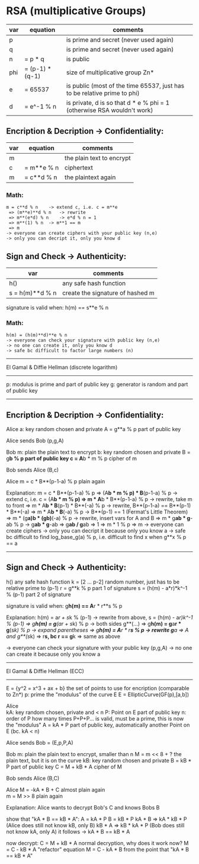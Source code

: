 # RSA (multiplicative Groups)
| var | equation |  comments |
|---|---|---|
| p	|| is prime and secret (never used again) |
| q	|| is prime and secret (never used again) |
| n | = p * q	| is public |
| phi | = (p-1) * (q-1)	| size of multiplicative group Zn* |
| e 	| = 65537	| is public (most of the time 65537, just has to be relative prime to phi) |
| d 	| = e^-1 % n	| is private, d is so that d * e % phi = 1 (otherwise RSA wouldn't work) |

## Encription & Decription -> Confidentiality:
| var | equation |  comments |
|---|---|---|
| m || the plain text to encrypt |
| c |= m**e % n | ciphertext |
| m |= c**d % n | the plaintext again |

### Math:
```
m = c**d % n	-> extend c, i.e. c = m**e
 => (m**e)**d % n	-> rewrite
 => m**(e*d) % n	-> e*d % n = 1
 => m**(1) % n	-> m**1 == m
 => m
-> everyone can create ciphers with your public key (n,e)
-> only you can decript it, only you know d
```

## Sign and Check -> Authenticity:
| var | comments |
|---|---|
| h() | any safe hash function |
| s = h(m)**d % n | create the signature of hashed m |

signature is valid when:
h(m) == s**e % n

### Math:
```
h(m) = (h(m)**d)**e % n
-> everyone can check your signature with public key (n,e)
-> no one can create it, only you know d
-> safe bc difficult to factor large numbers (n)
```
 

*************************************************************************************************************
El Gamal & Diffie Hellman (discrete logarithm)
**********************************************
p:	modulus				is prime and part of public key
g:	generator			is random and part of public key

-------------------------------------------
Encription & Decription -> Confidentiality:
-------------------------------------------
Alice
a:	key					random chosen and private
A =	g**a % p			part of public key

Alice sends Bob (p,g,A)

Bob
m:	plain				the plain text to encrypt
b:	key					random chosen and private
B =	g**b % p			part of public key
c =	A**b * m % p		cipher of m

Bob sends Alice (B,c)

Alice
m =	c * B**(p-1-a) % p	plain again

Explanation:
m = c * B**(p-1-a) % p 
 => (A**b * m % p) * B**(p-1-a) % p 	-> extend c, i.e. c = (A**b * m % p)
 => m * A**b * B**(p-1-a) % p			-> rewrite, take m to front
 => m * A**b * B**(p-1) * B**(-a) % p	-> rewrite, B**(p-1-a) == B**(p-1) * B**(-a)
 => m * A**b * B**(-a) % p				-> B**(p-1) == 1 (Fermat's Little Theorem)
 => m * (g**a)**b * (g**b)**(-a) % p	-> rewrite, insert vars for A and B
 => m * g**ab * g**-ab % p				-> g**ab * g**-ab => g**ab / g**ab => 1
 => m * 1 % p
 => m
-> everyone can create ciphers
-> only you can decript it because only you know a
-> safe bc difficult to find log_base_g(a) % p, i.e. difficult to find x when g**x % p == a

-------------------------------
Sign and Check -> Authenticity:
-------------------------------
h()								any safe hash function
k = [2 ... p-2]					random number, just has to be relative prime to (p-1)
r = g**k % p					part 1 of signature
s = (h(m) - a*r)*k^-1 % (p-1)	part 2 of signature

signature is valid when:
g**h(m) == A**r * r**s % p

Explanation:
h(m) = a*r + s*k % (p-1)				-> rewrite from above, s = (h(m) - a*r)*k^-1 % (p-1)
 => g**h(m) = g**(a*r + s*k) % p		-> both sides g**(...)
 => g**h(m) = g**a**r * g**(s*k) % p	-> expand parentheses
 => g**h(m) = A**r * r**s % p			-> rewrite g**a => A and g**(s*k) => r**s, bc r == g**k
 => same as above

-> everyone can check your signature with your public key (p,g,A)
-> no one can create it because only you know a

 
*************************************************************************************************************
El Gamal & Diffie Hellman (ECC)
*******************************
E = {y^2 = x^3 + ax + b}		the set of points to use for encription (comparable to Zn*)
p:	prime						the "modulus" of the curve E
E = EllipticCurve(GF(p),[a,b])

Alice		
kA:	key					random chosen, private and < n
P:	Point on E			part of public key
n:	order of P			how many times P+P+P... is valid, must be a prime, this is now the "modulus"
A =	kA * P				part of public key, automatically another Point on E (bc. kA < n)

Alice sends Bob = (E,p,P,A)

Bob
m:	plain				the plain text to encrypt, smaller than n
M = m << 8 + ?			the plain text, but it is on the curve
kB:	key					random chosen and private
B =	kB * P				part of public key
C =	M + kB * A			cipher of M

Bob sends Alice (B,C)

Alice
M =	-kA * B + C			almost plain again	
m = M >> 8				plain again		

Explanation:
Alice wants to decrypt Bob's C and knows Bobs B

show that "kA * B == kB * A":
A = kA * P
B = kB * P
kA * B => kA * kB * P 	(Alice does still not know kB, only B)
kB * A => kB * kA * P 	(Bob does still not know kA, only A)
it follows -> kA * B == kB * A

now decrypt:
C = M + kB * A			normal decryption, why does it work now?
M = C - kB * A			"refactor" equation
M = C - kA * B			from the point that "kA * B == kB * A"



